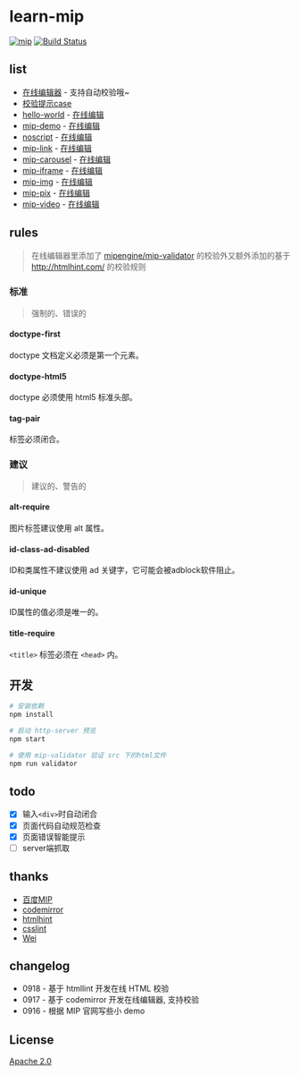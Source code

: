# learn-mip

[![mip](https://img.shields.io/badge/Powered%20by-MIP-brightgreen.svg)](https://www.mipengine.org/)
[![Build Status](https://img.shields.io/travis/xuexb/learn-mip/master.svg)](https://travis-ci.org/xuexb/learn-mip)

## list

- [在线编辑器](https://xuexb.github.io/learn-mip/editor.html) - 支持自动校验哦~
- [校验提示case](https://xuexb.github.io/learn-mip/editor.html?case/error.html)
- [hello-world](https://xuexb.github.io/learn-mip/src/hello-world) - [在线编辑](https://xuexb.github.io/learn-mip/editor.html?src/hello-world/index.html)
- [mip-demo](https://xuexb.github.io/learn-mip/src/mip-demo) - [在线编辑](https://xuexb.github.io/learn-mip/editor.html?src/mip-demo/index.html)
- [noscript](https://xuexb.github.io/learn-mip/src/noscript) - [在线编辑](https://xuexb.github.io/learn-mip/editor.html?src/noscript/index.html)
- [mip-link](https://xuexb.github.io/learn-mip/src/mip-link) - [在线编辑](https://xuexb.github.io/learn-mip/editor.html?src/mip-link/index.html)
- [mip-carousel](https://xuexb.github.io/learn-mip/src/mip-carousel) - [在线编辑](https://xuexb.github.io/learn-mip/editor.html?src/mip-carousel/index.html)
- [mip-iframe](https://xuexb.github.io/learn-mip/src/mip-iframe) - [在线编辑](https://xuexb.github.io/learn-mip/editor.html?src/mip-iframe/index.html)
- [mip-img](https://xuexb.github.io/learn-mip/src/mip-img) - [在线编辑](https://xuexb.github.io/learn-mip/editor.html?src/mip-img/index.html)
- [mip-pix](https://xuexb.github.io/learn-mip/src/mip-pix) - [在线编辑](https://xuexb.github.io/learn-mip/editor.html?src/mip-pix/index.html)
- [mip-video](https://xuexb.github.io/learn-mip/src/mip-video) - [在线编辑](https://xuexb.github.io/learn-mip/editor.html?src/mip-video/index.html)

## rules

> 在线编辑器里添加了 [mipengine/mip-validator](https://github.com/mipengine/mip-validator) 的校验外又额外添加的基于 <http://htmlhint.com/> 的校验规则

### 标准

> 强制的、错误的

#### doctype-first

doctype 文档定义必须是第一个元素。

#### doctype-html5

doctype 必须使用 html5 标准头部。

#### tag-pair

标签必须闭合。

### 建议

> 建议的、警告的

#### alt-require

图片标签建议使用 alt 属性。

#### id-class-ad-disabled

ID和类属性不建议使用 ad 关键字，它可能会被adblock软件阻止。

#### id-unique

ID属性的值必须是唯一的。

#### title-require

`<title>` 标签必须在 `<head>` 内。


## 开发

```bash
# 安装依赖
npm install

# 启动 http-server 预览
npm start

# 使用 mip-validator 验证 src 下的html文件
npm run validator
```

## todo

- [x] 输入`<div>`时自动闭合
- [x] 页面代码自动规范检查
- [x] 页面错误智能提示
- [ ] server端抓取

## thanks

- [百度MIP](https://www.mipengine.org/)
- [codemirror](http://codemirror.net/)
- [htmlhint](http://htmlhint.com/)
- [csslint](http://csslint.net/)
- [Wei](https://whe.me/)

## changelog

- 0918 - 基于 htmllint 开发在线 HTML 校验
- 0917 - 基于 codemirror 开发在线编辑器, 支持校验
- 0916 - 根据 MIP 官网写些小 demo

## License

[Apache 2.0](./LICENSE)
